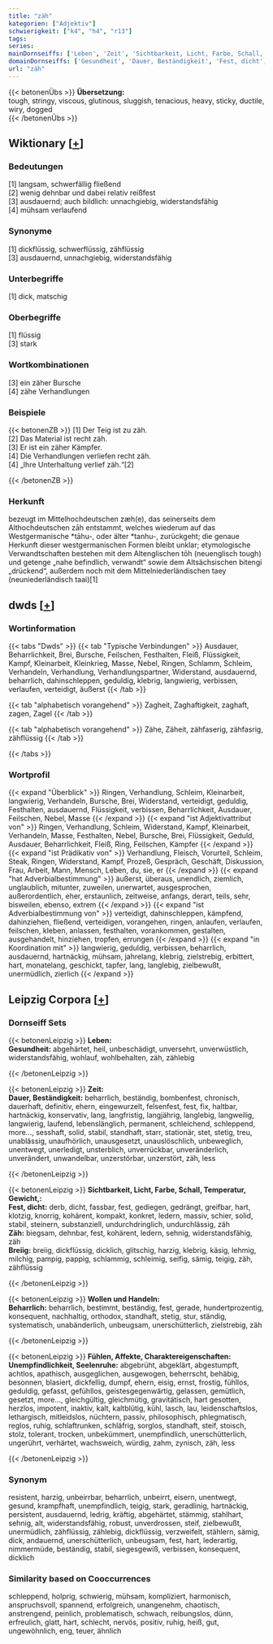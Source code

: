 ```yaml
---
title: "zäh"
kategorien: ["Adjektiv"]
schwierigkeit: ["k4", "h4", "r13"]
tags:
series:
mainDornseiffs: ['Leben', 'Zeit', 'Sichtbarkeit, Licht, Farbe, Schall, Temperatur, Gewicht,', 'Wollen und Handeln', 'Fühlen, Affekte, Charaktereigenschaften']
domainDornseiffs: ['Gesundheit', 'Dauer, Beständigkeit', 'Fest, dicht', 'Zäh', 'Breiig', 'Beharrlich', 'Unempfindlichkeit, Seelenruhe']
url: "zäh"
---
```


{{< betonenÜbs >}}
**Übersetzung:**  
tough, stringy, viscous, glutinous, sluggish, tenacious, heavy, sticky, ductile, wiry, dogged  
{{< /betonenÜbs >}}

## Wiktionary [[+](https://de.wiktionary.org/wiki/zäh)]

### Bedeutungen
[1] langsam, schwerfällig fließend  
[2] wenig dehnbar und dabei relativ reißfest  
[3] ausdauernd; auch bildlich: unnachgiebig, widerstandsfähig  
[4] mühsam verlaufend  

### Synonyme
[1] dickflüssig, schwerflüssig, zähflüssig  
[3] ausdauernd, unnachgiebig, widerstandsfähig  

### Unterbegriffe
[1] dick, matschig  

### Oberbegriffe
[1] flüssig  
[3] stark  

### Wortkombinationen
[3] ein zäher Bursche  
[4] zähe Verhandlungen  

### Beispiele
{{< betonenZB >}}
[1] Der Teig ist zu zäh.  
[2] Das Material ist recht zäh.  
[3] Er ist ein zäher Kämpfer.  
[4] Die Verhandlungen verliefen recht zäh.  
[4] „Ihre Unterhaltung verlief zäh.“[2]  

{{< /betonenZB >}}
### Herkunft
bezeugt im Mittelhochdeutschen zæh(e), das seinerseits dem Althochdeutschen zāh entstammt, welches wiederum auf das Westgermanische *tāhu-, oder älter *tanhu-, zurückgeht; die genaue Herkunft dieser westgermanischen Formen bleibt unklar; etymologische Verwandtschaften bestehen mit dem Altenglischen tōh (neuenglisch tough) und getenge „nahe befindlich, verwandt“ sowie dem Altsächsischen bitengi „drückend“, außerdem noch mit dem Mittelniederländischen taey (neuniederländisch taai)[1]  



## dwds [[+](https://www.dwds.de/wb/zäh)]

### Wortinformation
{{< tabs "Dwds" >}}
{{< tab "Typische Verbindungen" >}}
Ausdauer, Beharrlichkeit, Brei, Bursche, Feilschen, Festhalten, Fleiß, Flüssigkeit, Kampf, Kleinarbeit, Kleinkrieg, Masse, Nebel, Ringen, Schlamm, Schleim, Verhandeln, Verhandlung, Verhandlungspartner, Widerstand, ausdauernd, beharrlich, dahinschleppen, geduldig, klebrig, langwierig, verbissen, verlaufen, verteidigt, äußerst
{{< /tab >}}

{{< tab "alphabetisch vorangehend" >}}
Zagheit, Zaghaftigkeit, zaghaft, zagen, Zagel
{{< /tab >}}

{{< tab "alphabetisch vorangehend" >}}
Zähe, Zäheit, zähfaserig, zähfasrig, zähflüssig
{{< /tab >}}

{{< /tabs >}}

### Wortprofil
{{< expand "Überblick" >}} Ringen, Verhandlung, Schleim, Kleinarbeit, langwierig, Verhandeln, Bursche, Brei, Widerstand, verteidigt, geduldig, Festhalten, ausdauernd, Flüssigkeit, verbissen, Beharrlichkeit, Ausdauer, Feilschen, Nebel, Masse {{< /expand >}}
{{< expand "ist Adjektivattribut von" >}} Ringen, Verhandlung, Schleim, Widerstand, Kampf, Kleinarbeit, Verhandeln, Masse, Festhalten, Nebel, Bursche, Brei, Flüssigkeit, Geduld, Ausdauer, Beharrlichkeit, Fleiß, Ring, Feilschen, Kämpfer {{< /expand >}}
{{< expand "ist Prädikativ von" >}} Verhandlung, Fleisch, Vorurteil, Schleim, Steak, Ringen, Widerstand, Kampf, Prozeß, Gespräch, Geschäft, Diskussion, Frau, Arbeit, Mann, Mensch, Leben, du, sie, er {{< /expand >}}
{{< expand "hat Adverbialbestimmung" >}} äußerst, überaus, unendlich, ziemlich, unglaublich, mitunter, zuweilen, unerwartet, ausgesprochen, außerordentlich, eher, erstaunlich, zeitweise, anfangs, derart, teils, sehr, bisweilen, ebenso, extrem {{< /expand >}}
{{< expand "ist Adverbialbestimmung von" >}} verteidigt, dahinschleppen, kämpfend, dahinziehen, fließend, verteidigen, vorangehen, ringen, anlaufen, verlaufen, feilschen, kleben, anlassen, festhalten, vorankommen, gestalten, ausgehandelt, hinziehen, tropfen, errungen {{< /expand >}}
{{< expand "in Koordination mit" >}} langwierig, geduldig, verbissen, beharrlich, ausdauernd, hartnäckig, mühsam, jahrelang, klebrig, zielstrebig, erbittert, hart, monatelang, geschickt, tapfer, lang, langlebig, zielbewußt, unermüdlich, zierlich {{< /expand >}}

## Leipzig Corpora [[+](https://corpora.uni-leipzig.de/en/res?word=zäh&corpusId=deu_newscrawl-public_2018)]

### Dornseiff Sets
{{< betonenLeipzig >}}
**Leben:**  
**Gesundheit:** abgehärtet, heil, unbeschädigt, unversehrt, unverwüstlich, widerstandsfähig, wohlauf, wohlbehalten, zäh, zählebig  

{{< /betonenLeipzig >}}


{{< betonenLeipzig >}}
**Zeit:**  
**Dauer, Beständigkeit:** beharrlich, beständig, bombenfest, chronisch, dauerhaft, definitiv, ehern, eingewurzelt, felsenfest, fest, fix, haltbar, hartnäckig, konservativ, lang, langfristig, langjährig, langlebig, langweilig, langwierig, laufend, lebenslänglich, permanent, schleichend, schleppend, more..., sesshaft, solid, stabil, standhaft, starr, stationär, stet, stetig, treu, unablässig, unaufhörlich, unausgesetzt, unauslöschlich, unbeweglich, unentwegt, unerledigt, unsterblich, unverrückbar, unveränderlich, unverändert, unwandelbar, unzerstörbar, unzerstört, zäh, less  

{{< /betonenLeipzig >}}


{{< betonenLeipzig >}}
**Sichtbarkeit, Licht, Farbe, Schall, Temperatur, Gewicht,:**  
**Fest, dicht:** derb, dicht, fassbar, fest, gediegen, gedrängt, greifbar, hart, klotzig, knorrig, kohärent, kompakt, konkret, ledern, massiv, schier, solid, stabil, steinern, substanziell, undurchdringlich, undurchlässig, zäh  
**Zäh:** biegsam, dehnbar, fest, kohärent, ledern, sehnig, widerstandsfähig, zäh  
**Breiig:** breiig, dickflüssig, dicklich, glitschig, harzig, klebrig, käsig, lehmig, milchig, pampig, pappig, schlammig, schleimig, seifig, sämig, teigig, zäh, zähflüssig  

{{< /betonenLeipzig >}}


{{< betonenLeipzig >}}
**Wollen und Handeln:**  
**Beharrlich:** beharrlich, bestimmt, beständig, fest, gerade, hundertprozentig, konsequent, nachhaltig, orthodox, standhaft, stetig, stur, ständig, systematisch, unabänderlich, unbeugsam, unerschütterlich, zielstrebig, zäh  

{{< /betonenLeipzig >}}


{{< betonenLeipzig >}}
**Fühlen, Affekte, Charaktereigenschaften:**  
**Unempfindlichkeit, Seelenruhe:** abgebrüht, abgeklärt, abgestumpft, achtlos, apathisch, ausgeglichen, ausgewogen, beherrscht, behäbig, besonnen, blasiert, dickfellig, dumpf, ehern, eisig, ernst, frostig, fühllos, geduldig, gefasst, gefühllos, geistesgegenwärtig, gelassen, gemütlich, gesetzt, more..., gleichgültig, gleichmütig, gravitätisch, hart gesotten, herzlos, impotent, inaktiv, kalt, kaltblütig, kühl, lasch, lau, leidenschaftslos, lethargisch, mitleidslos, nüchtern, passiv, philosophisch, phlegmatisch, reglos, ruhig, schlaftrunken, schläfrig, sorglos, standhaft, steif, stoisch, stolz, tolerant, trocken, unbekümmert, unempfindlich, unerschütterlich, ungerührt, verhärtet, wachsweich, würdig, zahm, zynisch, zäh, less  

{{< /betonenLeipzig >}}

### Synonym
resistent, harzig, unbeirrbar, beharrlich, unbeirrt, eisern, unentwegt, gesund, krampfhaft, unempfindlich, teigig, stark, geradlinig, hartnäckig, persistent, ausdauernd, ledrig, kräftig, abgehärtet, stämmig, stahlhart, sehnig, alt, widerstandsfähig, robust, unverdrossen, steif, zielbewußt, unermüdlich, zähflüssig, zählebig, dickflüssig, verzweifelt, stählern, sämig, dick, andauernd, unerschütterlich, unbeugsam, fest, hart, lederartig, nimmermüde, beständig, stabil, siegesgewiß, verbissen, konsequent, dicklich


### Similarity based on Cooccurrences
schleppend, holprig, schwierig, mühsam, kompliziert, harmonisch, anspruchsvoll, spannend, erfolgreich, unangenehm, chaotisch, anstrengend, peinlich, problematisch, schwach, reibungslos, dünn, erfreulich, glatt, hart, schlecht, nervös, positiv, ruhig, heiß, gut, ungewöhnlich, eng, teuer, ähnlich

